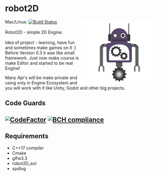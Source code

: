 # robot2D

<img align="right" src="https://github.com/Enziferum/robot2D/blob/master/logo/logo.png" alt="logo" width="256"/>


Mac/Linux: [![Build Status](https://app.travis-ci.com/Enziferum/robot2D.svg?branch=master)](https://app.travis-ci.com/Enziferum/robot2D) \
\
Robot2D - simple 2D Engine.   
\
Idea of project - learning, have fun and sometimes make games on it :) 
\
Before Version 0.3 it was like small framework. 
Just now make course is make Editor and started to be real Engine!

Many Api's will be make private and using only in Engine Ecosystem and you will work with it like Unity, Godot and other big projects.

Code Guards
-------

[![CodeFactor](https://www.codefactor.io/repository/github/enziferum/robot2d/badge)](https://www.codefactor.io/repository/github/enziferum/robot2d)
[![BCH compliance](https://bettercodehub.com/edge/badge/Enziferum/robot2D?branch=master)](https://bettercodehub.com/)
-------

## Requirements
   * C++17 compiler
   * Cmake
   * glfw3.3
   * robot2D_ext
   * spdlog

